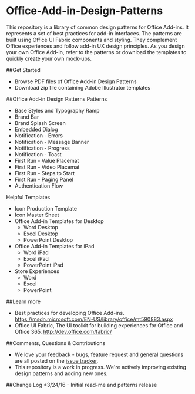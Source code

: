 # Office-Add-in-Design-Patterns
This repository is a library of common design patterns for Office Add-ins. It represents a set of best practices for add-in interfaces. The patterns are built using Office UI Fabric components and styling. They complement Office experiences and follow add-in UX design principles. As you design your own Office Add-in, refer to the patterns or download the templates to quickly create your own mock-ups.

##Get Started
- Browse PDF files of Office Add-in Design Patterns
- Download zip file containing Adobe Illustrator templates

##Office Add-in Design Patterns
Patterns
- Base Styles and Typography Ramp
- Brand Bar
- Brand Splash Screen
- Embedded Dialog
- Notification - Errors
- Notification - Message Banner
- Notification - Progress
- Notification - Toast
- First Run - Value Placemat
- First Run - Video Placemat
- First Run - Steps to Start
- First Run - Paging Panel
- Authentication Flow

Helpful Templates
* Icon Production Template
* Icon Master Sheet
* Office Add-in Templates for Desktop
  * Word Desktop
  * Excel Desktop
  * PowerPoint Desktop
* Office Add-in Templates for iPad
  * Word iPad
  * Excel iPad
  * PowerPoint iPad
* Store Experiences
  * Word
  * Excel
  * PowerPoint

##Learn more
* Best practices for developing Office Add-ins. https://msdn.microsoft.com/EN-US/library/office/mt590883.aspx
* Office UI Fabric, The UI toolkit for building experiences for Office and Office 365. http://dev.office.com/fabric/

##Comments, Questions & Contributions
* We love your feedback - bugs, feature request and general questions are all posted on the [issue tracker](https://github.com/OfficeDev/Office-Add-in-Design-Patterns/issues).
* This repository is a work in progress. We're actively improving existing design patterns and adding new ones.

##Change Log
*3/24/16 - Initial read-me and patterns release

